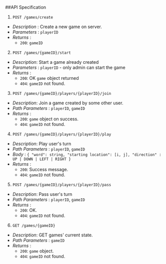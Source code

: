 ##API Specification

1. `POST /games/create`
  - *Description* : Create a new game on server.
  - *Parameters* : `playerID`
  - *Returns* : 
	- `200`: `gameID`

2. `POST /games/{gameID}/start`
  - *Description*: Start a game already created
  - *Parameters* : `playerID` - only admin can start the game
  - *Returns* : 
	- `200`: OK `game` object returned
	- `404`: `gameID` not found.

3. `POST /games/{gameID}/players/{playerID}/join`
  - *Description*: Join a game created by some other user.
  - *Path Parameters* : `playerID`, `gameID`
  - *Returns* : 
	- `200`: `game` object on success.
	- `404`: `gameID` not found.

4. `POST /games/{gameID}/players/{playerID}/play`
  - *Description*: Play user's turn
  - *Path Parameters* : `playerID`, `gameID`
  - *Body* : `
{
	"word": string,
	"starting location": [i, j],
	"direction" : UP | DOWN | LEFT | RIGHT
}
`
  - *Returns* : 
	- `200`: Success message.
	- `404`: `gameID` not found.

5. `POST /games/{gameID}/players/{playerID}/pass`
  - *Description*: Pass user's turn
  - *Path Parameters* : `playerID`, `gameID`
  - *Returns* : 
	- `200`: OK.
	- `404`: `gameID` not found.

6. `GET /games/{gameID}`
  - *Description*: GET games' current state.
  - *Path Parameters* : `gameID`
  - *Returns* : 
	- `200`: `game` object.
	- `404`: `gameID` not found.
